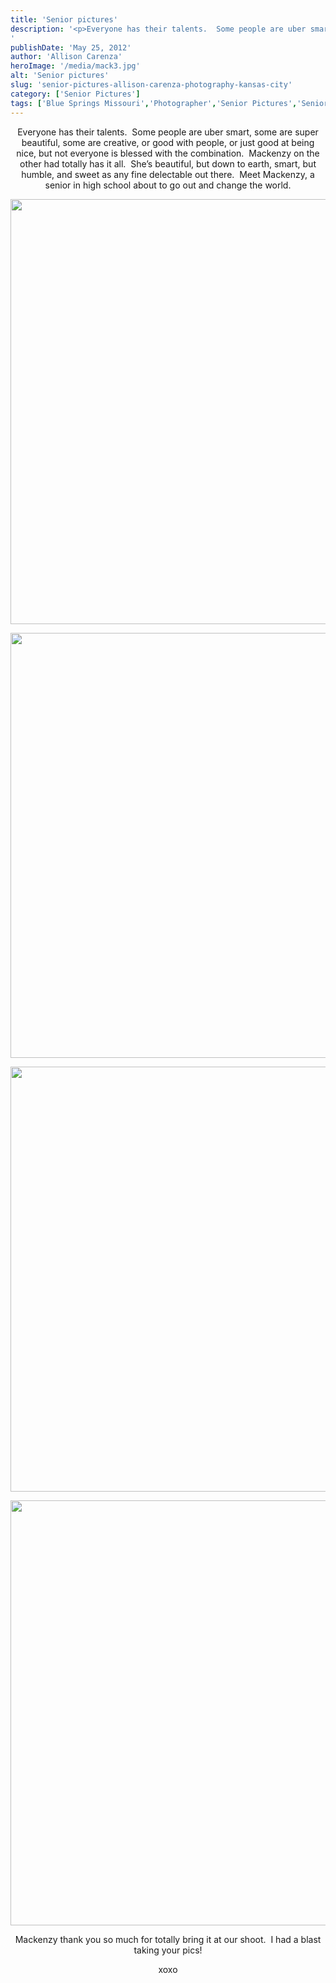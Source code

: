 ```yaml
---
title: 'Senior pictures'
description: '<p>Everyone has their talents.  Some people are uber smart, some are super beautiful, some are creative, or good with people, [&hellip;]</p>
'
publishDate: 'May 25, 2012'
author: 'Allison Carenza'
heroImage: '/media/mack3.jpg'
alt: 'Senior pictures'
slug: 'senior-pictures-allison-carenza-photography-kansas-city'
category: ['Senior Pictures']
tags: ['Blue Springs Missouri','Photographer','Senior Pictures','Senior Portrait','Senior Pictures']
---
```


<p style="text-align: center;">Everyone has their talents.  Some people are uber smart, some are super beautiful, some are creative, or good with people, or just good at being nice, but not everyone is blessed with the combination.  Mackenzy on the other had totally has it all.  She&#8217;s beautiful, but down to earth, smart, but humble, and sweet as any fine delectable out there.  Meet Mackenzy, a senior in high school about to go out and change the world.</p>
<p style="text-align: center;">
<p style="text-align: center;"><img class="aligncenter size-full wp-image-4104" title="mack3" src="/media/mack3.jpg" alt="" width="930" height="680" srcset="/media/mack3.jpg 930w, /media/mack3-300x219.jpg 300w, /media/mack3-768x562.jpg 768w" sizes="(max-width: 930px) 100vw, 930px" /></p>
<p style="text-align: center;">
<p style="text-align: center;"><img class="aligncenter size-full wp-image-4105" title="mack4" src="/media/mack4.jpg" alt="" width="930" height="680" srcset="/media/mack4.jpg 930w, /media/mack4-300x219.jpg 300w, /media/mack4-768x562.jpg 768w" sizes="(max-width: 930px) 100vw, 930px" /></p>
<p style="text-align: center;">
<p style="text-align: center;"><img class="aligncenter size-full wp-image-4103" title="mack2" src="/media/mack2.jpg" alt="" width="930" height="680" srcset="/media/mack2.jpg 930w, /media/mack2-300x219.jpg 300w, /media/mack2-768x562.jpg 768w" sizes="(max-width: 930px) 100vw, 930px" /></p>
<p style="text-align: center;">
<p style="text-align: center;"><img class="aligncenter size-full wp-image-4102" title="mack1" src="/media/mack1.jpg" alt="" width="930" height="680" srcset="/media/mack1.jpg 930w, /media/mack1-300x219.jpg 300w, /media/mack1-768x562.jpg 768w" sizes="(max-width: 930px) 100vw, 930px" /></p>
<p style="text-align: center;">Mackenzy thank you so much for totally bring it at our shoot.  I had a blast taking your pics!</p>
<p style="text-align: center;">xoxo</p>
<p style="text-align: center;">
